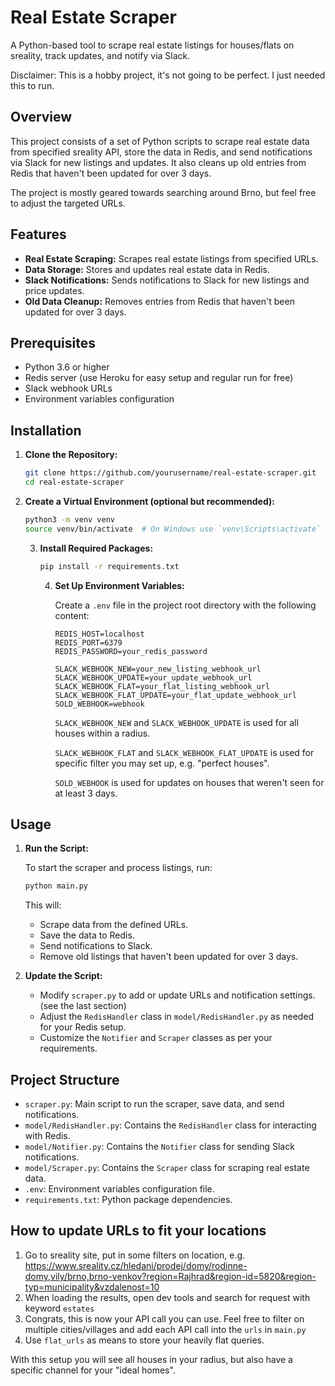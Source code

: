 # Real Estate Scraper

A Python-based tool to scrape real estate listings for houses/flats on sreality, track updates, and notify via Slack.

Disclaimer: This is a hobby project, it's not going to be perfect. I just needed this to run.

## Overview

This project consists of a set of Python scripts to scrape real estate data from specified sreality API, store the data in Redis, and send notifications via Slack for new listings and updates. It also cleans up old entries from Redis that haven't been updated for over 3 days.

The project is mostly geared towards searching around Brno, but feel free to adjust the targeted URLs.

## Features

- **Real Estate Scraping:** Scrapes real estate listings from specified URLs.
- **Data Storage:** Stores and updates real estate data in Redis.
- **Slack Notifications:** Sends notifications to Slack for new listings and price updates.
- **Old Data Cleanup:** Removes entries from Redis that haven't been updated for over 3 days.

## Prerequisites

- Python 3.6 or higher
- Redis server (use Heroku for easy setup and regular run for free)
- Slack webhook URLs
- Environment variables configuration

## Installation

1. **Clone the Repository:**

    ```bash
    git clone https://github.com/yourusername/real-estate-scraper.git
    cd real-estate-scraper
    ```

2. **Create a Virtual Environment (optional but recommended):**

    ```bash
    python3 -m venv venv
    source venv/bin/activate  # On Windows use `venv\Scripts\activate`
    ```

   3. **Install Required Packages:**

       ```bash
       pip install -r requirements.txt
       ```

      4. **Set Up Environment Variables:**

          Create a `.env` file in the project root directory with the following content:

          ```dotenv
          REDIS_HOST=localhost
          REDIS_PORT=6379
          REDIS_PASSWORD=your_redis_password

          SLACK_WEBHOOK_NEW=your_new_listing_webhook_url
          SLACK_WEBHOOK_UPDATE=your_update_webhook_url
          SLACK_WEBHOOK_FLAT=your_flat_listing_webhook_url
          SLACK_WEBHOOK_FLAT_UPDATE=your_flat_update_webhook_url
          SOLD_WEBHOOK=webhook
          ```
   
          `SLACK_WEBHOOK_NEW` and  `SLACK_WEBHOOK_UPDATE` is used for all houses within a radius. 
        
          `SLACK_WEBHOOK_FLAT` and  `SLACK_WEBHOOK_FLAT_UPDATE` is used for specific filter you may set up, e.g. "perfect houses". 
            
           `SOLD_WEBHOOK` is used for updates on houses that weren't seen for at least 3 days. 

## Usage

1. **Run the Script:**

    To start the scraper and process listings, run:

    ```bash
    python main.py
    ```

    This will:
    - Scrape data from the defined URLs.
    - Save the data to Redis.
    - Send notifications to Slack.
    - Remove old listings that haven't been updated for over 3 days.

2. **Update the Script:**

    - Modify `scraper.py` to add or update URLs and notification settings. (see the last section)
    - Adjust the `RedisHandler` class in `model/RedisHandler.py` as needed for your Redis setup.
    - Customize the `Notifier` and `Scraper` classes as per your requirements.

## Project Structure

- `scraper.py`: Main script to run the scraper, save data, and send notifications.
- `model/RedisHandler.py`: Contains the `RedisHandler` class for interacting with Redis.
- `model/Notifier.py`: Contains the `Notifier` class for sending Slack notifications.
- `model/Scraper.py`: Contains the `Scraper` class for scraping real estate data.
- `.env`: Environment variables configuration file.
- `requirements.txt`: Python package dependencies.

## How to update URLs to fit your locations 
1. Go to sreality site, put in some filters on location, e.g. https://www.sreality.cz/hledani/prodej/domy/rodinne-domy,vily/brno,brno-venkov?region=Rajhrad&region-id=5820&region-typ=municipality&vzdalenost=10
2. When loading the results, open dev tools and search for request with keyword `estates`
3. Congrats, this is now your API call you can use. Feel free to filter on multiple cities/villages and add each API call into the `urls` in `main.py`
2. Use `flat_urls` as means to store your heavily flat queries. 

With this setup you will see all houses in your radius, but also have a specific channel for your "ideal homes". 
